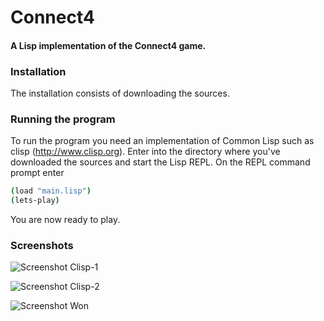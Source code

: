 # Connect4
#### A Lisp implementation of the Connect4 game.

### Installation

The installation consists of downloading the sources.

### Running the program

To run the program you need an implementation of Common Lisp such as clisp (http://www.clisp.org).
Enter into the directory where you've downloaded the sources and start the Lisp REPL. 
On the REPL command prompt enter

```bash
(load "main.lisp")
(lets-play)
```
You are now ready to play.

### Screenshots

![Screenshot Clisp-1](https://raw.github.com/frechmatz/connect4/master/doc/clisp_1_2.jpg)

![Screenshot Clisp-2](https://raw.github.com/frechmatz/connect4/master/doc/clisp_2_2.jpg)

![Screenshot Won](https://raw.github.com/frechmatz/connect4/master/doc/computerwon_2.jpg)

